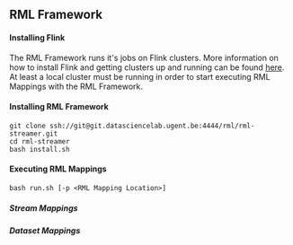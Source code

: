 ## RML Framework

#### Installing Flink
The RML Framework runs it's jobs on Flink clusters. More information on how to install Flink and getting clusters up and running can be found [here](https://ci.apache.org/projects/flink/flink-docs-release-1.4/quickstart/setup_quickstart.html).
At least a local cluster must be running in order to start executing RML Mappings with the RML Framework.
#### Installing RML Framework
```
git clone ssh://git@git.datasciencelab.ugent.be:4444/rml/rml-streamer.git
cd rml-streamer
bash install.sh
```

#### Executing RML Mappings

```bash run.sh [-p <RML Mapping Location>]```

##### Stream Mappings

##### Dataset Mappings
